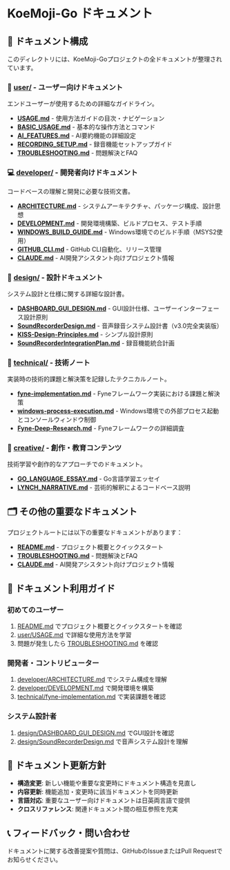 # KoeMoji-Go ドキュメント

## 📁 ドキュメント構成

このディレクトリには、KoeMoji-Goプロジェクトの全ドキュメントが整理されています。

### 🎯 [user/](./user/) - ユーザー向けドキュメント
エンドユーザーが使用するための詳細なガイドライン。

- **[USAGE.md](./user/USAGE.md)** - 使用方法ガイドの目次・ナビゲーション
- **[BASIC_USAGE.md](./user/BASIC_USAGE.md)** - 基本的な操作方法とコマンド
- **[AI_FEATURES.md](./user/AI_FEATURES.md)** - AI要約機能の詳細設定
- **[RECORDING_SETUP.md](./user/RECORDING_SETUP.md)** - 録音機能セットアップガイド
- **[TROUBLESHOOTING.md](./user/TROUBLESHOOTING.md)** - 問題解決とFAQ

### 💻 [developer/](./developer/) - 開発者向けドキュメント
コードベースの理解と開発に必要な技術文書。

- **[ARCHITECTURE.md](./developer/ARCHITECTURE.md)** - システムアーキテクチャ、パッケージ構成、設計思想
- **[DEVELOPMENT.md](./developer/DEVELOPMENT.md)** - 開発環境構築、ビルドプロセス、テスト手順
- **[WINDOWS_BUILD_GUIDE.md](./developer/WINDOWS_BUILD_GUIDE.md)** - Windows環境でのビルド手順（MSYS2使用）
- **[GITHUB_CLI.md](./developer/GITHUB_CLI.md)** - GitHub CLI自動化、リリース管理
- **[CLAUDE.md](./developer/CLAUDE.md)** - AI開発アシスタント向けプロジェクト情報

### 📐 [design/](./design/) - 設計ドキュメント
システム設計と仕様に関する詳細な設計書。

- **[DASHBOARD_GUI_DESIGN.md](./design/DASHBOARD_GUI_DESIGN.md)** - GUI設計仕様、ユーザーインターフェース設計原則
- **[SoundRecorderDesign.md](./design/SoundRecorderDesign.md)** - 音声録音システム設計書（v3.0完全実装版）
- **[KISS-Design-Principles.md](./design/KISS-Design-Principles.md)** - シンプル設計原則
- **[SoundRecorderIntegrationPlan.md](./design/SoundRecorderIntegrationPlan.md)** - 録音機能統合計画

### 🔧 [technical/](./technical/) - 技術ノート
実装時の技術的課題と解決策を記録したテクニカルノート。

- **[fyne-implementation.md](./technical/fyne-implementation.md)** - Fyneフレームワーク実装における課題と解決策
- **[windows-process-execution.md](./technical/windows-process-execution.md)** - Windows環境での外部プロセス起動とコンソールウィンドウ制御
- **[Fyne-Deep-Research.md](./technical/Fyne-Deep-Research.md)** - Fyneフレームワークの詳細調査

### 🎨 [creative/](./creative/) - 創作・教育コンテンツ
技術学習や創作的なアプローチでのドキュメント。

- **[GO_LANGUAGE_ESSAY.md](./creative/GO_LANGUAGE_ESSAY.md)** - Go言語学習エッセイ
- **[LYNCH_NARRATIVE.md](./creative/LYNCH_NARRATIVE.md)** - 芸術的解釈によるコードベース説明

## 🗂️ その他の重要なドキュメント

プロジェクトルートには以下の重要なドキュメントがあります：

- **[README.md](../README.md)** - プロジェクト概要とクイックスタート
- **[TROUBLESHOOTING.md](user/TROUBLESHOOTING.md)** - 問題解決とFAQ
- **[CLAUDE.md](developer/CLAUDE.md)** - AI開発アシスタント向けプロジェクト情報

## 📝 ドキュメント利用ガイド

### 初めてのユーザー
1. [README.md](../README.md) でプロジェクト概要とクイックスタートを確認
2. [user/USAGE.md](./user/USAGE.md) で詳細な使用方法を学習
3. 問題が発生したら [TROUBLESHOOTING.md](user/TROUBLESHOOTING.md) を確認

### 開発者・コントリビューター
1. [developer/ARCHITECTURE.md](./developer/ARCHITECTURE.md) でシステム構成を理解
2. [developer/DEVELOPMENT.md](./developer/DEVELOPMENT.md) で開発環境を構築
3. [technical/fyne-implementation.md](./technical/fyne-implementation.md) で実装課題を確認

### システム設計者
1. [design/DASHBOARD_GUI_DESIGN.md](./design/DASHBOARD_GUI_DESIGN.md) でGUI設計を確認
2. [design/SoundRecorderDesign.md](./design/SoundRecorderDesign.md) で音声システム設計を理解

## 🔄 ドキュメント更新方針

- **構造変更**: 新しい機能や重要な変更時にドキュメント構造を見直し
- **内容更新**: 機能追加・変更時に該当ドキュメントを同時更新
- **言語対応**: 重要なユーザー向けドキュメントは日英両言語で提供
- **クロスリファレンス**: 関連ドキュメント間の相互参照を充実

## 📞 フィードバック・問い合わせ

ドキュメントに関する改善提案や質問は、GitHubのIssueまたはPull Requestでお知らせください。